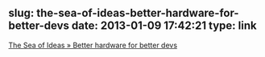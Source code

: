 slug: the-sea-of-ideas-better-hardware-for-better-devs
date: 2013-01-09 17:42:21
type: link
---

[The Sea of Ideas » Better hardware for better devs](http://paulbakaus.com/2013/01/07/better-hardware-for-better-devs/)
